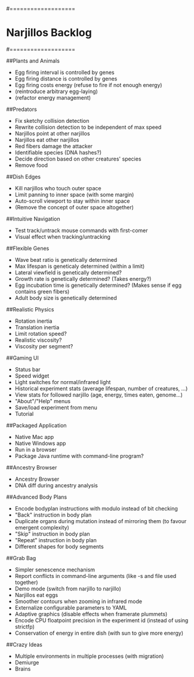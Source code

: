 #===================
# Narjillos Backlog
#===================

##Plants and Animals
* Egg firing interval is controlled by genes
* Egg firing distance is controlled by genes
* Egg firing costs energy (refuse to fire if not enough energy)
* (reintroduce arbitrary egg-laying)
* (refactor energy management)

##Predators
* Fix sketchy collision detection
* Rewrite collision detection to be independent of max speed
* Narjillos point at other narjillos
* Narjillos eat other narjillos
* Red fibers damage the attacker
* Identifiable species (DNA hashes?)
* Decide direction based on other creatures' species
* Remove food

##Dish Edges
* Kill narjillos who touch outer space
* Limit panning to inner space (with some margin)
* Auto-scroll viewport to stay within inner space
* (Remove the concept of outer space altogether)

##Intuitive Navigation
* Test track/untrack mouse commands with first-comer
* Visual effect when tracking/untracking

##Flexible Genes
* Wave beat ratio is genetically determined
* Max lifespan is geneticaly determined (within a limit)
* Lateral viewfield is genetically determined?
* Growth rate is genetically determined? (Takes energy?)
* Egg incubation time is genetically determined? (Makes sense if egg contains green fibers)
* Adult body size is genetically determined

##Realistic Physics
* Rotation inertia
* Translation inertia
* Limit rotation speed?
* Realistic viscosity?
* Viscosity per segment?

##Gaming UI
* Status bar
* Speed widget
* Light switches for normal/infrared light
* Historical experiment stats (average lifespan, number of creatures, ...)
* View stats for followed narjillo (age, energy, times eaten, genome...)
* "About"/"Help" menus
* Save/load experiment from menu
* Tutorial

##Packaged Application
* Native Mac app
* Native Windows app
* Run in a browser
* Package Java runtime with command-line program?

##Ancestry Browser
* Ancestry Browser
* DNA diff during ancestry analysis

##Advanced Body Plans
* Encode bodyplan instructions with modulo instead of bit checking
* "Back" instruction in body plan
* Duplicate organs during mutation instead of mirroring them (to favour emergent complexity)
* "Skip" instruction in body plan
* "Repeat" instruction in body plan
* Different shapes for body segments

##Grab Bag
* Simpler senescence mechanism
* Report conflicts in command-line arguments (like -s and file used together)
* Demo mode (switch from narjillo to narjillo)
* Narjillos eat eggs
* Smoother contours when zooming in infrared mode
* Externalize configurable parameters to YAML
* Adaptive graphics (disable effects when framerate plummets)
* Encode CPU floatpoint precision in the experiment id (instead of using strictfp)
* Conservation of energy in entire dish (with sun to give more energy)

##Crazy Ideas
* Multiple environments in multiple processes (with migration)
* Demiurge
* Brains
